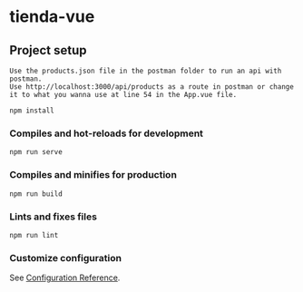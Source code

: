 # tienda-vue

## Project setup
```
Use the products.json file in the postman folder to run an api with postman.
Use http://localhost:3000/api/products as a route in postman or change it to what you wanna use at line 54 in the App.vue file.
```

```
npm install
```

### Compiles and hot-reloads for development
```
npm run serve
```

### Compiles and minifies for production
```
npm run build
```

### Lints and fixes files
```
npm run lint
```

### Customize configuration
See [Configuration Reference](https://cli.vuejs.org/config/).
